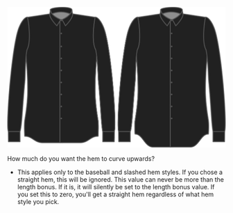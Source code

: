 ![Hem curve](hemcurve.svg)

How much do you want the hem to curve upwards?

<Note>

 - This applies only to the baseball and slashed hem styles. If you chose a straight hem, this will be ignored.
 This value can never be more than the length bonus. If it is, it will silently be set to the length bonus value.
 If you set this to zero, you'll get a straight hem regardless of what hem style you pick.

</Note>
